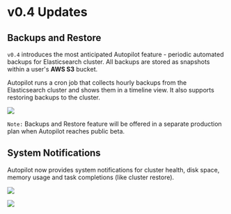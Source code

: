 # v0.4 Updates

## Backups and Restore

``v0.4`` introduces the most anticipated Autopilot feature - periodic automated backups for Elasticsearch cluster. All backups are stored as snapshots within a user's **AWS S3** bucket.

Autopilot runs a cron job that collects hourly backups from the Elasticsearch cluster and shows them in a timeline view. It also supports restoring backups to the cluster. 



![](https://i.imgur.com/lUZ9VZp.png)


``Note:`` Backups and Restore feature will be offered in a separate production plan when Autopilot reaches public beta.

## System Notifications

Autopilot now provides system notifications for cluster health, disk space, memory usage and task completions (like cluster restore).

![](https://i.imgur.com/jllUVp9.png)



![](https://i.imgur.com/VAxLbe6.png)

